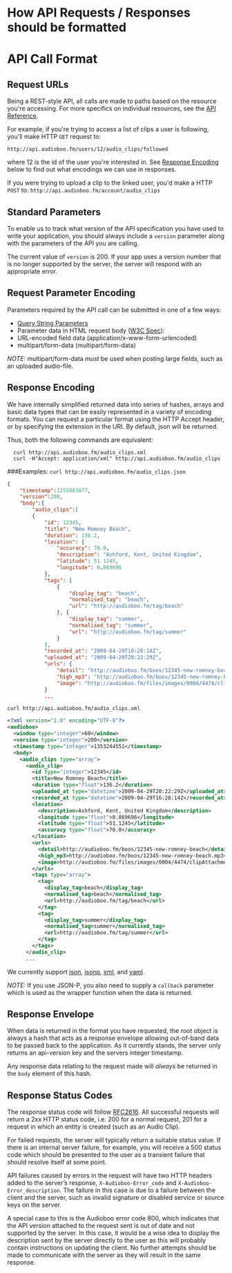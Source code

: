 # How API Requests / Responses should be formatted

# API Call Format #

## Request URLs ##
Being a REST-style API, all calls are made to paths based on the resource you're accessing. For more specifics on individual resources, see the [API Reference](https://github.com/audioboo/api/blob/master/sections/reference_index.md).

For example, if you're trying to access a list of clips a user is following, you'll make HTTP `GET` request to:

`http://api.audioboo.fm/users/12/audio_clips/followed`

where 12 is the id of the user you're interested in.  See [Response Encoding](https://github.com/audioboo/api/blob/master/sections/request_formats.md#response-encoding) below to find out what encodings we can use in responses.

If you were trying to upload a clip to the linked user, you'd make a HTTP `POST` to:
`http://api.audioboo.fm/account/audio_clips`

## Standard Parameters ##
To enable us to track what version of the API specification you have used to write your application, you should always include a `version` parameter along with the parameters of the API you are calling.

The current value of `version` is 200. If your app uses a version number that is no longer supported by the server, the server will respond with an appropriate error.

## Request Parameter Encoding ##
Parameters required by the API call can be submitted in one of a few ways:

  * [Query String Parameters](http://en.wikipedia.org/wiki/Query_string)
  * Parameter data in HTML request body ([W3C Spec](http://www.w3.org/TR/html401/interact/forms.html#h-17.13.4.1)):
  * URL-encoded field data (application/x-www-form-urlencoded)
  * multipart/form-data (multipart/form-data)

 _NOTE:_ multipart/form-data _must_ be used when posting large fields, such as an uploaded audio-file.

## Response Encoding ##
We have internally simplified returned data into series of hashes, arrays and basic data types that can be easily represented in a variety of encoding formats.  You can request a particular format using the HTTP Accept header, or by specifying the extension in the URI.  By default, json will be returned.

Thus, both the following commands are equivalent:
```
  curl http://api.audioboo.fm/audio_clips.xml
  curl -H"Accept: application/xml" http://api.audioboo.fm/audio_clips
```

###Examples:
`curl http://api.audioboo.fm/audio_clips.json`

```json
{
	"timestamp":1255083877,
	"version":200,
	"body":{
		"audio_clips":[
		{
            "id": 12345, 
            "title": "New Romney Beach", 
            "duration": 136.2, 
            "location": {
                "accuracy": 70.0, 
                "description": "Ashford, Kent, United Kingdom", 
                "latitude": 51.1245, 
                "longitude": 0.869696
            }, 
            "tags": [
                {
                    "display_tag": "beach", 
                    "normalised_tag": "beach", 
                    "url": "http://audioboo.fm/tag/beach"
                }, {
                    "display_tag": "summer", 
                    "normalised_tag": "summer", 
                    "url": "http://audioboo.fm/tag/summer"
                }
            ], 
            "recorded_at": "2009-04-29T16:28:14Z", 
            "uploaded_at": "2009-04-29T20:22:29Z", 
            "urls": {
                "detail": "http://audioboo.fm/boos/12345-new-romney-beach", 
                "high_mp3": "http://audioboo.fm/boos/12345-new-romney-beach.mp3", 
                "image": "http://audioboo.fm/files/images/0004/4474/clipAttachment.jpg"
            }
			...
```

`curl http://api.audioboo.fm/audio_clips.xml`

```xml
<?xml version="1.0" encoding="UTF-8"?>
<audioboo>
  <window type="integer">60</window>
  <version type="integer">200</version>
  <timestamp type="integer">1353244551</timestamp>
  <body>
    <audio_clips type="array">
      <audio_clip>
        <id type="integer">12345</id>
        <title>New Romney Beach</title>
        <duration type="float">136.2</duration>
        <uploaded_at type="datetime">2009-04-29T20:22:29Z</uploaded_at>
        <recorded_at type="datetime">2009-04-29T16:28:14Z</recorded_at>
        <location>
          <description>Ashford, Kent, United Kingdom</description>
          <longitude type="float">0.869696</longitude>
          <latitude type="float">51.1245</latitude>
          <accuracy type="float">70.0</accuracy>
        </location>
        <urls>
          <detail>http://audioboo.fm/boos/12345-new-romney-beach</detail>
          <high_mp3>http://audioboo.fm/boos/12345-new-romney-beach.mp3</high_mp3>
          <image>http://audioboo.fm/files/images/0004/4474/clipAttachment.jpg</image>
        </urls>
        <tags type="array">
          <tag>
            <display_tag>beach</display_tag>
            <normalised_tag>beach</normalised_tag>
            <url>http://audioboo.fm/tag/beach</url>
          </tag>
          <tag>
            <display_tag>summer</display_tag>
            <normalised_tag>summer</normalised_tag>
            <url>http://audioboo.fm/tag/summer</url>
          </tag>
        </tags>
      </audio_clip>
	  ...
```


We currently support  [json](http://en.wikipedia.org/wiki/JSON), [jsonp](http://en.wikipedia.org/wiki/JSON#JSONP),  [xml](http://en.wikipedia.org/wiki/XML), and [yaml](http://en.wikipedia.org/wiki/YAML).


_NOTE:_ If you use JSON-P, you also need to supply a `callback` parameter which is used as the wrapper function when the data is returned.

## Response Envelope ##
When data is returned in the format you have requested, the root object is always a hash that acts as a response envelope allowing out-of-band data to be passed back to the application. As it currently stands, the server only returns an api-version key and the servers integer timestamp.

Any response data relating to the request made will _always_ be returned in the `body` element of this hash.

## Response Status Codes ##
The response status code will follow [RFC2616](http://www.w3.org/Protocols/rfc2616/rfc2616-sec10.html).  All successful requests will return a 2xx HTTP status code, i.e. 200 for a normal request, 201 for a request in which an entity is created (such as an Audio Clip).

For failed requests, the server will typically return a suitable status value. If there is an internal server failure, for example, you will receive a 500 status code which should be presented to the user as a transient failure that should resolve itself at some point.

API failures caused by errors in the request will have two HTTP headers added to the server’s response,  `X-Audioboo-Error_code` and `X-Audioboo-Error_description`. The failure in this case is due to a failure between the client and the server, such as invalid signature or disabled service or source keys on the server.

A special case to this is the Audioboo error code 800, which indicates that the API version attached to the request sent is out of date and not supported by the server. In this case, it would be a wise idea to display the description sent by the server directly to the user as this will probably contain instructions on updating the client. No further attempts should be made to communicate with the server as they will result in the same response.